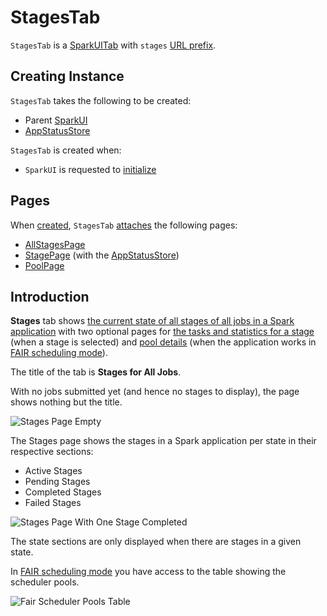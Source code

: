 # StagesTab

`StagesTab` is a [SparkUITab](SparkUITab.md) with `stages` [URL prefix](SparkUITab.md#prefix).

## Creating Instance

`StagesTab` takes the following to be created:

* <span id="parent"> Parent [SparkUI](SparkUI.md)
* <span id="store"> [AppStatusStore](../core/AppStatusStore.md)

`StagesTab` is created when:

* `SparkUI` is requested to [initialize](SparkUI.md#initialize)

## Pages

When [created](#creating-instance), `StagesTab` [attaches](WebUITab.md#attachPage) the following pages:

* [AllStagesPage](AllStagesPage.md)
* [StagePage](StagePage.md) (with the [AppStatusStore](#store))
* [PoolPage](PoolPage.md)

## Introduction

**Stages** tab shows [the current state of all stages of all jobs in a Spark application](AllStagesPage.md) with two optional pages for [the tasks and statistics for a stage](StagePage.md) (when a stage is selected) and [pool details](PoolPage.md) (when the application works in [FAIR scheduling mode](../scheduler/SchedulingMode.md#FAIR)).

The title of the tab is **Stages for All Jobs**.

With no jobs submitted yet (and hence no stages to display), the page shows nothing but the title.

![Stages Page Empty](../images/webui/spark-webui-stages-empty.png)

The Stages page shows the stages in a Spark application per state in their respective sections:

* Active Stages
* Pending Stages
* Completed Stages
* Failed Stages

![Stages Page With One Stage Completed](../images/webui/spark-webui-stages-completed.png)

The state sections are only displayed when there are stages in a given state.

In [FAIR scheduling mode](../scheduler/SchedulingMode.md#FAIR) you have access to the table showing the scheduler pools.

![Fair Scheduler Pools Table](../images/webui/spark-webui-stages-fairschedulerpools.png)
